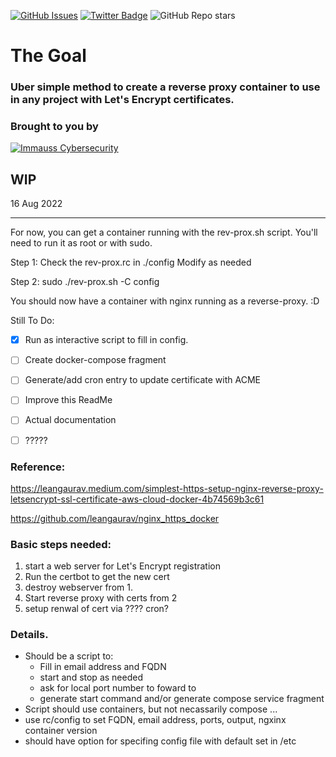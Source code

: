[![GitHub Issues](https://img.shields.io/github/issues-raw/immauss/rev-prox.svg)](https://github.com/immauss/rev-prox/issues)
[![Twitter Badge](https://badgen.net/badge/icon/twitter?icon=twitter&label)](https://twitter.com/immauss)
![GitHub Repo stars](https://img.shields.io/github/stars/immauss/rev-prox?style=social)

# The Goal #
### Uber simple method to create a reverse proxy container to use in any project with Let's Encrypt certificates. ##


### Brought to you by ###
[![Immauss Cybersecurity](https://github.com/immauss/openvas/raw/master/images/ics-hz.png)](https://immauss.com "Immauss Cybersecurity")



## WIP ##

16 Aug 2022
- - - - 
For now, you can get a container running with the rev-prox.sh script. You'll need to run it as root or with sudo. 

Step 1: Check the rev-prox.rc in ./config Modify as needed

Step 2: sudo ./rev-prox.sh -C config 

You should now have a container with nginx running as a reverse-proxy. :D

Still To Do:

- [x] Run as interactive script to fill in config.
- [ ] Create docker-compose fragment 
- [ ] Generate/add cron entry to update certificate with ACME
- [ ] Improve this ReadMe
- [ ] Actual documentation
- [ ] ?????


### Reference: ###
  https://leangaurav.medium.com/simplest-https-setup-nginx-reverse-proxy-letsencrypt-ssl-certificate-aws-cloud-docker-4b74569b3c61
  
  https://github.com/leangaurav/nginx_https_docker
  
### Basic steps needed: ###
1. start a web server for Let's Encrypt registration
2. Run the certbot to get the new cert
3. destroy webserver from 1. 
4. Start reverse proxy with certs from 2
5. setup renwal of cert via ???? cron? 

### Details. ###
- Should be a script to:
  - Fill in email address and FQDN 
  - start and stop as needed
  - ask for local port number to foward to
  - generate start command and/or generate compose service fragment
- Script should use containers, but not necassarily compose ... 
- use rc/config to set FQDN, email address, ports, output, ngxinx container version
- should have option for specifing config file with default set in /etc




